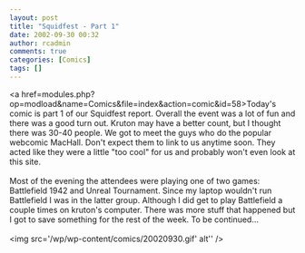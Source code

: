 ```yaml
---
layout: post
title: "Squidfest - Part 1"
date: 2002-09-30 00:32
author: rcadmin
comments: true
categories: [Comics]
tags: []
---
```

<a href=modules.php?op=modload&name=Comics&file=index&action=comic&id=58>Today's comic</a> is part 1 of our Squidfest report. Overall the event was a lot of fun and there was a good turn out. Kruton may have a better count, but I thought there was 30-40 people. We got to meet the guys who do the popular webcomic MacHall. Don't expect them to link to us anytime soon. They acted like they were a little "too cool" for us and probably won't even look at this site. 
<br />
<br />
Most of the evening the attendees were playing one of two games: Battlefield 1942 and Unreal Tournament. Since my laptop wouldn't run Battlefield I was in the latter group. Although I did get to play Battlefield a couple times on kruton's computer. There was more stuff that happened but I got to save something for the rest of the week. To be continued...<br /><br /><!--more--><img src='/wp/wp-content/comics/20020930.gif' alt'' />
